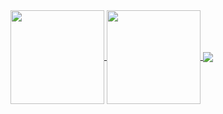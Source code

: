 <div>
  <a href="https://akileshjayakumar.com">
    <img align="center" height="150em" src="https://github-readme-stats.vercel.app/api?username=akileshjayakumar&theme=github_dark&hide_border=false&count_private=true&hide_title=true&show_icons=true&hide=stars&card_width=600" />
  </a>
  <a href="https://akileshjayakumar.com">
    <img align="center" height="150em" src="https://github-readme-stats.vercel.app/api/top-langs/?username=akileshjayakumar&theme=github_dark&hide_border=false&count_private=true&hide_title=true&layout=compact&langs_count=100&card_width=650" />
  </a>
  <a href="https://akileshjayakumar.com">
    <img align="center" src="https://github-readme-streak-stats.herokuapp.com?user=akileshjayakumar&theme=github_dark&hide_border=false&mode=weekly&card_width=600" />
  </a>
</div>
